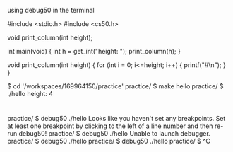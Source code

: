 using debug50 in the terminal 

#include <stdio.h>
#include <cs50.h>

void print_column(int height);

int main(void)
{
    int h = get_int("height: ");
    print_column(h);
}

void print_column(int height)
{
    for (int i = 0; i<=height; i++)
    {
        printf("#\n");
    }
}





$ cd '/workspaces/169964150/practice'
practice/ $ make hello
practice/ $ ./hello
height: 4
#
#
#
#
#
practice/ $ debug50 ./hello
Looks like you haven't set any breakpoints. Set at least one breakpoint by clicking to the left of a line number and then re-run debug50!
practice/ $ debug50 ./hello
Unable to launch debugger.
practice/ $ debug50 ./hello
practice/ $ debug50 ./hello
practice/ $ ^C

